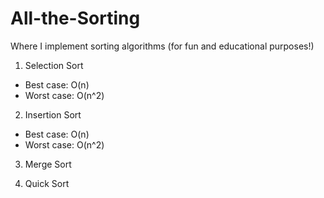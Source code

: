# All-the-Sorting

Where I implement sorting algorithms (for fun and educational purposes!)

1. Selection Sort
  - Best case: O(n)
  - Worst case: O(n^2)
  
2. Insertion Sort
  - Best case: O(n)
  - Worst case: O(n^2)

3. Merge Sort

4. Quick Sort

